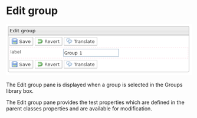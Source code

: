 <!--
created_at: '2012-04-03 15:28:14'
updated_at: '2013-03-13 13:59:01'
authors:
    - 'Jérôme Bogaerts'
contributors:
    - 'Sophie Doublet'
tags:
    - 'Manage Groups'
-->

Edit group
==========

![](../resources/groups-edit.png)

The Edit group pane is displayed when a group is selected in the Groups library box.

The Edit group pane provides the test properties which are defined in the parent classes properties and are available for modification.



